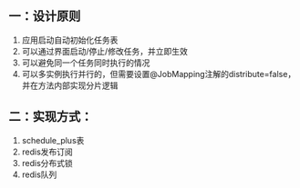 ## 一：设计原则
1. 应用启动自动初始化任务表
2. 可以通过界面启动/停止/修改任务，并立即生效
3. 可以避免同一个任务同时执行的情况
4. 可以多实例执行并行的，但需要设置@JobMapping注解的distribute=false，并在方法内部实现分片逻辑

## 二：实现方式：
1. schedule_plus表
2. redis发布订阅
3. redis分布式锁
4. redis队列